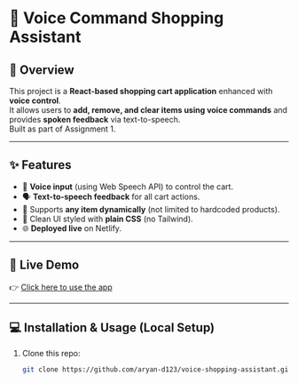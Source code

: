 # 🛒 Voice Command Shopping Assistant

## 📌 Overview
This project is a **React-based shopping cart application** enhanced with **voice control**.  
It allows users to **add, remove, and clear items using voice commands** and provides **spoken feedback** via text-to-speech.  
Built as part of Assignment 1.

---

## ✨ Features
- 🎤 **Voice input** (using Web Speech API) to control the cart.  
- 🗣️ **Text-to-speech feedback** for all cart actions.  
- 🛒 Supports **any item dynamically** (not limited to hardcoded products).  
- 🎨 Clean UI styled with **plain CSS** (no Tailwind).  
- 🌐 **Deployed live** on Netlify.  

---

## 🚀 Live Demo
👉 [Click here to use the app](https://YOUR-NETLIFY-LINK.netlify.app)

---

## 💻 Installation & Usage (Local Setup)
1. Clone this repo:
   ```bash
   git clone https://github.com/aryan-d123/voice-shopping-assistant.git
